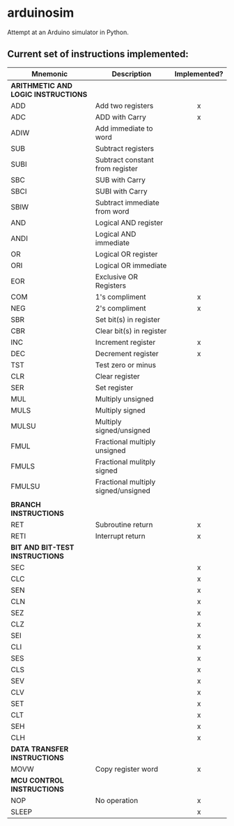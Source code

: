 arduinosim
==========

Attempt at an Arduino simulator in Python.


Current set of instructions implemented:
----------------------------------------
| Mnemonic |       Description                   | Implemented? |
| -------- | ----------------------------------- |:------------:|
|             **ARITHMETIC AND LOGIC INSTRUCTIONS**           |||
| ADD      | Add two registers                   |      x       |
| ADC      | ADD with Carry                      |      x       |
| ADIW     | Add immediate to word               |              |
| SUB      | Subtract registers                  |              |
| SUBI     | Subtract constant from register     |              |
| SBC      | SUB with Carry                      |              |
| SBCI     | SUBI with Carry                     |              |
| SBIW     | Subtract immediate from word        |              |
| AND      | Logical AND register                |              |
| ANDI     | Logical AND immediate               |              |
| OR       | Logical OR register                 |              |
| ORI      | Logical OR immediate                |              |
| EOR      | Exclusive OR Registers              |              |
| COM      | 1's compliment                      |       x      |
| NEG      | 2's compliment                      |       x      |
| SBR      | Set bit(s) in register              |              |
| CBR      | Clear bit(s) in register            |              |
| INC      | Increment register                  |       x      |
| DEC      | Decrement register                  |       x      |
| TST      | Test zero or minus                  |              |
| CLR      | Clear register                      |              |
| SER      | Set register                        |              |
| MUL      | Multiply unsigned                   |              |
| MULS     | Multiply signed                     |              |
| MULSU    | Multiply signed/unsigned            |              |
| FMUL     | Fractional multiply unsigned        |              |
| FMULS    | Fractional mulitply signed          |              |
| FMULSU   | Fractional multiply signed/unsigned |              |
|          |                                     |              |
|                    **BRANCH INSTRUCTIONS**                  |||
| RET      | Subroutine return                   |       x      |
| RETI     | Interrupt return                    |       x      |
|              **BIT AND BIT-TEST INSTRUCTIONS**              |||
| SEC      |                                     |       x      |
| CLC      |                                     |       x      |
| SEN      |                                     |       x      |
| CLN      |                                     |       x      |
| SEZ      |                                     |       x      |
| CLZ      |                                     |       x      |
| SEI      |                                     |       x      |
| CLI      |                                     |       x      |
| SES      |                                     |       x      |
| CLS      |                                     |       x      |
| SEV      |                                     |       x      |
| CLV      |                                     |       x      |
| SET      |                                     |       x      |
| CLT      |                                     |       x      |
| SEH      |                                     |       x      |
| CLH      |                                     |       x      |
|                 **DATA TRANSFER INSTRUCTIONS**              |||
| MOVW     | Copy register word                  |       x      |
|                 **MCU CONTROL INSTRUCTIONS**                |||
| NOP      | No operation                        |       x      |
| SLEEP    |                                     |       x      |
